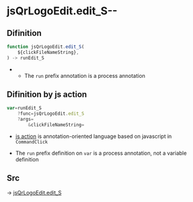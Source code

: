 # jsQrLogoEdit.edit_S--

## Difinition

```js.js
function jsQrLogoEdit.edit_S(
	${clickFileNameString},
) -> runEdit_S
```

- - The `run` prefix annotation is a process annotation


## Difinition by js action

```js.js
var=runEdit_S
	?func=jsQrLogoEdit.edit_S
	?args=
		&clickFileNameString=
```

- [js action](#) is annotation-oriented language based on javascript in `CommandClick`

- The `run` prefix definition on `var` is a process annotation, not a variable definition

## Src

-> [jsQrLogoEdit.edit_S](https://github.com/puutaro/CommandClick/blob/master/app/src/main/java/com/puutaro/commandclick/fragment_lib/terminal_fragment/js_interface/qr/JsQrLogoEdit.kt#L32)


